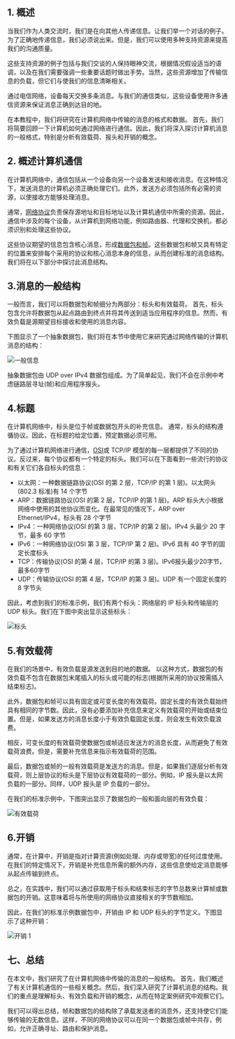 ## 1. 概述

当我们作为人类交流时，我们是在向其他人传递信息。让我们举一个对话的例子。为了正确地传递信息，我们必须说出来。但是，我们可以使用多种支持资源来提高我们的沟通质量。

这些支持资源的例子包括与我们交谈的人保持眼神交流，根据情况假设适当的语调，以及在我们需要强调一些重要话题时做出手势。当然，这些资源增加了传输信息的负载，但它们与使我们的信息清晰相关。

通过电信网络，设备每天交换多条消息。与我们的通信类似，这些设备使用许多通信资源来保证消息正确到达目的地。

在本教程中，我们将研究在计算机网络中传输的消息的格式和数据。 首先，我们将简要回顾一下计算机如何通过网络进行通信。因此，我们将深入探讨计算机消息的一般格式，特别是分析有效载荷、报头和开销的概念。

## 2. 概述计算机通信

在计算机网络中，通信包括从一个设备向另一个设备发送和接收消息。在这种情况下，发送消息的计算机必须正确处理它们。此外，发送方必须包括所有必需的资源，以使接收方能够处理消息。

通常，[网络协议](https://www.baeldung.com/cs/popular-network-protocols)负责保存源地址和目标地址以及计算机通信中所需的资源。因此，通信中涉及的每个设备，从计算机到网络功能，例如路由器、代理和交换机，都必须识别和处理这些协议。

这些协议期望的信息包含核心消息，形成[数据包和帧](https://www.baeldung.com/cs/osi-packets-vs-frames)。这些数据包和帧又具有特定的位置来安排每个采用的协议和核心消息本身的信息，从而创建标准的消息结构。我们将在以下部分中探讨此消息结构。

## 3.消息的一般结构

一般而言，我们可以将数据包和帧细分为两部分：标头和有效载荷。 首先，标头包含允许将数据包从起点路由到终点并将其传送到适当应用程序的信息。然而，有效负载是源期望目标接收和使用的消息内容。

下图显示了一个抽象数据包，我们将在本节中使用它来研究通过网络传输的计算机消息的结构：

![一般信息](https://www.baeldung.com/wp-content/uploads/sites/4/2021/11/GeneralMsg.png)

抽象数据包由 UDP over IPv4 数据包组成。为了简单起见，我们不会在示例中考虑链路层寻址(帧)和应用程序报头。

## 4.标题

在计算机网络中，标头是位于帧或数据包开头的补充信息。 通常，标头的结构遵循协议。因此，在标题的给定位置，预定数据必须可用。

为了通过计算机网络进行通信，[OSI](https://www.baeldung.com/cs/osi-model)或 TCP/IP 模型的每一层都提供了不同的协议。反过来，每个协议都有一个特定的标头。我们可以在下面看到一些流行的协议和有关它们各自标头的信息：

-   以太网：一种数据链路协议(OSI 的第 2 层，TCP/IP 的第 1 层)。以太网头(802.3 标准)有 14 个字节
-   ARP：数据链路协议(OSI 的第 2 层，TCP/IP 的第 1 层)。ARP 标头大小根据网络中使用的其他协议而变化。在最常见的情况下，ARP over Ethernet/IPv4，标头有 28 个字节
-   IPv4：一种网络协议(OSI 的第 3 层，TCP/IP 的第 2 层)。IPv4 头最少 20 字节，最多 60 字节
-   IPv6：一种网络协议(OSI 第 3 层，TCP/IP 第 2 层)。IPv6 具有 40 字节的固定长度标头
-   TCP：传输协议(OSI 的第 4 层，TCP/IP 的第 3 层)。IPv6报头最少20字节，最多60字节
-   UDP：传输协议(OSI 的第 4 层，TCP/IP 的第 3 层)。UDP 有一个固定长度的 8 字节头

因此，考虑到我们的标准示例，我们有两个标头：网络层的 IP 标头和传输层的 UDP 标头。我们在下图中突出显示这些标头：

![标头](https://www.baeldung.com/wp-content/uploads/sites/4/2021/11/Headers.png)

## 5.有效载荷

在我们的场景中，有效负载是源发送到目的地的数据。 以这种方式，数据包的有效负载不包含在数据包末尾插入的标头或可能的标志(根据所采用的协议按需插入结束标志)。

此外，数据包和帧可以具有固定或可变长度的有效载荷。固定长度的有效负载始终具有相同的字节数。因此，没有必要添加补充信息来定义有效载荷的开始或结束位置。但是，如果发送方的消息长度小于有效负载固定长度，则会发生有效负载浪费。

相反，可变长度的有效载荷使数据包或帧适应发送方的消息长度，从而避免了有效载荷浪费。但是，需要补充信息来指示有效载荷的范围。

最后，数据包或帧的一般有效载荷是发送方的消息。但是，如果我们逐层分析有效载荷，则上层协议的标头是下层协议有效载荷的一部分。例如，IP 报头是以太网负载的一部分。同样，UDP 报头是 IP 负载的一部分。

在我们的标准示例中，下图突出显示了数据包的一般和面向层的有效负载：

![有效载荷](https://www.baeldung.com/wp-content/uploads/sites/4/2021/11/Payload.png)

## 6.开销

通常，在计算中，开销是指对计算资源(例如处理、内存或带宽)的任何过度使用。 在我们的特定情况下，开销是补充信息所需的额外内存，这些信息使给定消息能够从起点传输到终点。

总之，在实践中，我们可以通过获取用于标头和结束标志的字节总数来计算帧或数据包的开销。这意味着将与所使用的网络协议直接相关的字节数相加。

因此，在我们的标准示例数据包中，开销由 IP 和 UDP 标头的字节定义。下图显示了这种开销：

![开销 1](https://www.baeldung.com/wp-content/uploads/sites/4/2021/11/Overhead-1.png)

## 七、总结

在本文中，我们研究了在计算机网络中传输的消息的一般结构。 首先，我们概述了有关计算机通信的一些相关概念。然后，我们深入研究了计算机消息的结构。我们的重点是理解标头、有效负载和开销的概念，从而在特定案例研究中观察它们。

我们可以得出总结，帧和数据包的结构除了承载发送者的消息外，还支持使它们能够传输的无数信息。这样，不同的网络协议可以在同一个数据包或帧中共存，例如，允许正确寻址、路由和保护消息。